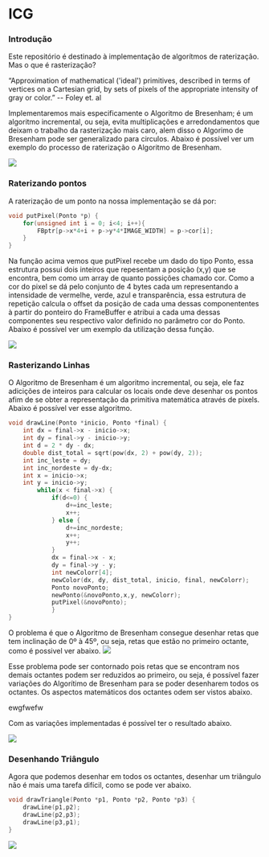 # ICG

### Introdução
Este repositório é destinado à implementação de algorítmos de raterização. Mas o que é rasterização? 

“Approximation of mathematical ('ideal')
primitives, described in terms of vertices on a
Cartesian grid, by sets of pixels of the
appropriate intensity of gray or color.” -- Foley et. al

Implementaremos mais especificamente o Algoritmo de Bresenham; é um algoritmo incremental, ou seja, evita multiplicações e arredondamentos que deixam o trabalho da rasterização mais caro, alem disso o Algorimo de Bresenham pode ser generalizado para circulos. Abaixo é possível ver um exemplo do processo de raterização o Algoritmo de Bresenham.

![](/prints/bresenham.jpg)


### Raterizando pontos
A raterização de um ponto na nossa implementação se dá por:

```c
void putPixel(Ponto *p) {
    for(unsigned int i = 0; i<4; i++){
        FBptr[p->x*4+i + p->y*4*IMAGE_WIDTH] = p->cor[i];
    }
}
```

Na função acima vemos que putPixel recebe um dado do tipo Ponto, essa estrutura possui dois inteiros que repesentam a posição (x,y) que se encontra, bem como um array de quanto possições chamado cor. Como a cor do pixel se dá pelo conjunto de 4 bytes cada um representando a intensidade de vermelhe, verde, azul e transparência, essa estrutura de repetição calcula o offset da posição de cada uma dessas componententes à partir do ponteiro do FrameBuffer e atribui a cada uma dessas componentes seu respectivo valor definido no parâmetro cor do Ponto. Abaixo é possível ver um exemplo da utilização dessa função.

![](/prints/putPixel.jpg)


### Rasterizando Linhas

O Algoritmo de Bresenham é um algoritmo incremental, ou seja, ele faz adicições de inteiros para calcular os locais onde deve desenhar os pontos afim de se obter a representação da primitiva matemática através de pixels. Abaixo é possível ver esse algoritmo.

```c
void drawLine(Ponto *inicio, Ponto *final) {
    int dx = final->x - inicio->x;
    int dy = final->y - inicio->y;
    int d = 2 * dy - dx;
    double dist_total = sqrt(pow(dx, 2) + pow(dy, 2));
    int inc_leste = dy;
    int inc_nordeste = dy-dx;    
    int x = inicio->x;
    int y = inicio->y;
        while(x < final->x) {
            if(d<=0) {
                d+=inc_leste;
                x++;
            } else {
                d+=inc_nordeste;
                x++;
                y++;
            }
            dx = final->x - x;
            dy = final->y - y;
            int newColorr[4];
            newColor(dx, dy, dist_total, inicio, final, newColorr);
            Ponto novoPonto;
            newPonto(&novoPonto,x,y, newColorr);
            putPixel(&novoPonto);
            }
}
```

O problema é que o Algoritmo de Bresenham consegue desenhar retas que tem inclinação de 0º à 45º, ou seja, retas que estão no primeiro octante, como é possivel ver abaixo.
![](/prints/primeiroOctante.jpg)

Esse problema pode ser contornado pois retas que se encontram nos demais octantes podem ser reduzidos ao primeiro, ou seja, é possível fazer variações do Algorítimo de Bresenham para se poder desenharem todos os octantes. Os aspectos matemáticos dos octantes odem ser vistos abaixo.

ewgfwefw

Com as variações implementadas é possível ter o resultado abaixo.

![](/prints/oitoOctantes.jpg)

### Desenhando Triângulo

Agora que podemos desenhar em todos os octantes, desenhar um triângulo não é mais uma tarefa difícil, como se pode ver abaixo.

```c
void drawTriangle(Ponto *p1, Ponto *p2, Ponto *p3) {
    drawLine(p1,p2);
    drawLine(p2,p3);
    drawLine(p3,p1);
}
```
![](/prints/triangulo.jpg)
